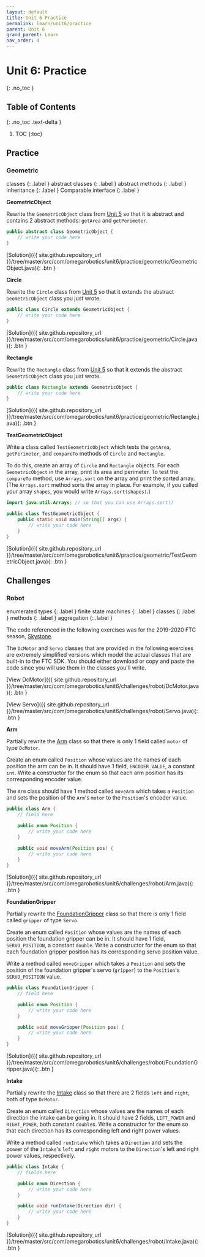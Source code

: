 ```yaml
---
layout: default
title: Unit 6 Practice
permalink: learn/unit6/practice
parent: Unit 6
grand_parent: Learn
nav_order: 4
---
```


<!-- prettier-ignore-start -->

# Unit 6: Practice
{: .no_toc }

## Table of Contents
{: .no_toc .text-delta }

1. TOC
{:toc}

<!-- prettier-ignore-end -->

## Practice

### Geometric

<!-- prettier-ignore-start -->

classes
{: .label }
abstract classes
{: .label }
abstract methods
{: .label }
inheritance
{: .label }
Comparable interface
{: .label }

<!-- prettier-ignore-end -->

**GeometricObject**

Rewrite the `GeometricObject` class from
[Unit 5](/learn-code/learn/unit5/inheritance#geometric-object) so that it is
abstract and contains 2 abstract methods: `getArea` and `getPerimeter`.

```java
public abstract class GeometricObject {
    // write your code here
}
```

<!-- prettier-ignore -->
[Solution]({{ site.github.repository_url }}/tree/master/src/com/omegarobotics/unit6/practice/geometric/GeometricObject.java){: .btn }

**Circle**

Rewrite the `Circle` class from
[Unit 5](/learn-code/learn/unit5/inheritance#geometric-object) so that it
extends the abstract `GeometricObject` class you just wrote.

```java
public class Circle extends GeometricObject {
    // write your code here
}
```

<!-- prettier-ignore -->
[Solution]({{ site.github.repository_url }}/tree/master/src/com/omegarobotics/unit6/practice/geometric/Circle.java){: .btn }

**Rectangle**

Rewrite the `Rectangle` class from
[Unit 5](/learn-code/learn/unit5/practice#geometric) so that it extends the
abstract `GeometricObject` class you just wrote.

```java
public class Rectangle extends GeometricObject {
    // write your code here
}
```

<!-- prettier-ignore -->
[Solution]({{ site.github.repository_url }}/tree/master/src/com/omegarobotics/unit6/practice/geometric/Rectangle.java){: .btn }

**TestGeometricObject**

Write a class called `TestGeometricObject` which tests the `getArea`,
`getPerimeter`, and `compareTo` methods of `Circle` and `Rectangle`.

To do this, create an array of `Circle` and `Rectangle` objects. For each
`GeometricObject` in the array, print its area and perimeter. To test the
`compareTo` method, use `Arrays.sort` on the array and print the sorted array.
(The `Arrays.sort` method sorts the array in place. For example, if you called
your array `shapes`, you would write `Arrays.sort(shapes)`.)

```java
import java.util.Arrays; // so that you can use Arrays.sort()

public class TestGeometricObject {
    public static void main(String[] args) {
        // write your code here
    }
}
```

<!-- prettier-ignore -->
[Solution]({{ site.github.repository_url }}/tree/master/src/com/omegarobotics/unit6/practice/geometric/TestGeometricObject.java){: .btn }

## Challenges

### Robot

<!-- prettier-ignore-start -->

enumerated types
{: .label }
finite state machines
{: .label }
classes
{: .label }
methods
{: .label }
aggregation
{: .label }

<!-- prettier-ignore-end -->

The code referenced in the following exercises was for the 2019-2020 FTC season,
[Skystone](https://www.youtube.com/watch?v=XiGB_8Ppnbs).

The `DcMotor` and `Servo` classes that are provided in the following exercises
are extremely simplified versions which model the actual classes that are
built-in to the FTC SDK. You should either download or copy and paste the code
since you will use them in the classes you'll write.

<!-- prettier-ignore -->
[View DcMotor]({{ site.github.repository_url }}/tree/master/src/com/omegarobotics/unit6/challenges/robot/DcMotor.java){: .btn }

<!-- prettier-ignore -->
[View Servo]({{ site.github.repository_url }}/tree/master/src/com/omegarobotics/unit6/challenges/robot/Servo.java){: .btn }

**Arm**

Partially rewrite the
[Arm](https://github.com/omega9656/skystone-worlds/blob/master/TeamCode/src/main/java/org/firstinspires/ftc/teamcode/hardware/Arm.java)
class so that there is only 1 field called `motor` of type `DcMotor`.

Create an enum called `Position` whose values are the names of each position the
arm can be in. It should have 1 field, `ENCODER_VALUE`, a constant `int`. Write
a constructor for the enum so that each arm position has its corresponding
encoder value.

The `Arm` class should have 1 method called `moveArm` which takes a `Position`
and sets the position of the `Arm`'s `motor` to the `Position`'s encoder value.

```java
public class Arm {
    // field here

    public enum Position {
        // write your code here
    }

    public void moveArm(Position pos) {
        // write your code here
    }
}
```

<!-- prettier-ignore -->
[Solution]({{ site.github.repository_url }}/tree/master/src/com/omegarobotics/unit6/challenges/robot/Arm.java){: .btn }

**FoundationGripper**

Partially rewrite the
[FoundationGripper](https://github.com/omega9656/skystone-worlds/blob/master/TeamCode/src/main/java/org/firstinspires/ftc/teamcode/hardware/FoundationGripper.java)
class so that there is only 1 field called `gripper` of type `Servo`.

Create an enum called `Position` whose values are the names of each position the
foundation gripper can be in. It should have 1 field, `SERVO_POSITION`, a
constant `double`. Write a constructor for the enum so that each foundation
gripper position has its corresponding servo position value.

Write a method called `moveGripper` which takes a `Position` and sets the
position of the foundation gripper's servo (`gripper`) to the `Position`'s
`SERVO_POSITION` value.

```java
public class FoundationGripper {
    // field here

    public enum Position {
        // write your code here
    }

    public void moveGripper(Position pos) {
        // write your code here
    }
}
```

<!-- prettier-ignore -->
[Solution]({{ site.github.repository_url }}/tree/master/src/com/omegarobotics/unit6/challenges/robot/FoundationGripper.java){: .btn }

**Intake**

Partially rewrite the
[Intake](https://github.com/omega9656/skystone-worlds/blob/master/TeamCode/src/main/java/org/firstinspires/ftc/teamcode/hardware/Intake.java)
class so that there are 2 fields `left` and `right`, both of type `DcMotor`.

Create an enum called `Direction` whose values are the names of each direction
the intake can be going in. It should have 2 fields, `LEFT_POWER` and
`RIGHT_POWER`, both constant `double`s. Write a constructor for the enum so that
each direction has its corresponding left and right power values.

Write a method called `runIntake` which takes a `Direction` and sets the power
of the `Intake`'s `left` and `right` motors to the `Direction`'s left and right
power values, respectively.

```java
public class Intake {
    // fields here

    public enum Direction {
        // write your code here
    }

    public void runIntake(Direction dir) {
        // write your code here
    }
}
```

<!-- prettier-ignore -->
[Solution]({{ site.github.repository_url }}/tree/master/src/com/omegarobotics/unit6/challenges/robot/Intake.java){: .btn }
